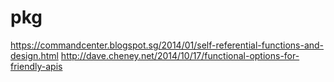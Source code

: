 # pkg

https://commandcenter.blogspot.sg/2014/01/self-referential-functions-and-design.html
http://dave.cheney.net/2014/10/17/functional-options-for-friendly-apis
